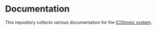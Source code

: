 # Documentation

This repository collects various documentation for the [ICOtronic system](https://www.mytoolit.com/ICOtronic).
